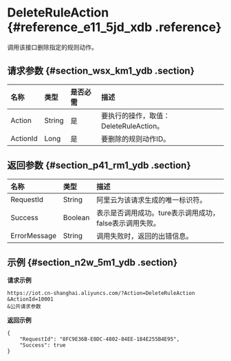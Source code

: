 # DeleteRuleAction {#reference_e11_5jd_xdb .reference}

调用该接口删除指定的规则动作。

## 请求参数 {#section_wsx_km1_ydb .section}

|名称|类型|是否必需|描述|
|:-|:-|:---|:-|
|Action|String|是|要执行的操作，取值：DeleteRuleAction。|
|ActionId|Long|是|要删除的规则动作ID。|

## 返回参数 {#section_p41_rm1_ydb .section}

|名称|类型|描述|
|:-|:-|:-|
|RequestId|String|阿里云为该请求生成的唯一标识符。|
|Success|Boolean|表示是否调用成功。ture表示调用成功，false表示调用失败。|
|ErrorMessage|String|调用失败时，返回的出错信息。|

## 示例 {#section_n2w_5m1_ydb .section}

**请求示例**

```
https://iot.cn-shanghai.aliyuncs.com/?Action=DeleteRuleAction
&ActionId=10001
&公共请求参数
```

**返回示例**

```
{
    "RequestId": "8FC9E36B-E0DC-4802-84EE-184E255B4E95",
    "Success": true
}
```

